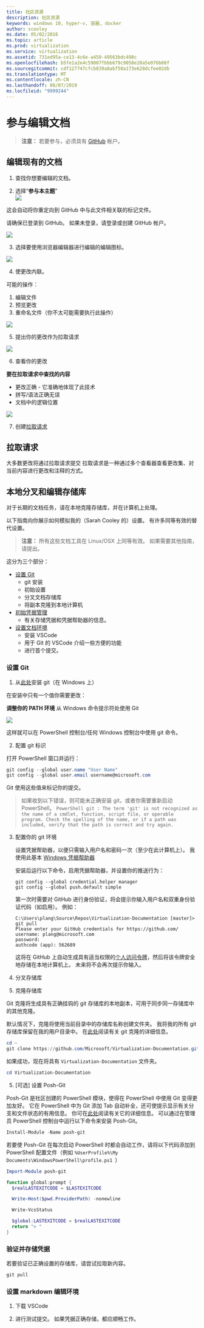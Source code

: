 ```yaml
---
title: 社区资源
description: 社区资源
keywords: windows 10, hyper-v, 容器, docker
author: scooley
ms.date: 05/02/2016
ms.topic: article
ms.prod: virtualization
ms.service: virtualization
ms.assetid: 731ed95a-ce13-4c6e-a450-49563bdc498c
ms.openlocfilehash: b5fe1a2e4c59007fbbb679c9050e28a5e076b08f
ms.sourcegitcommit: cdf127747cfcb839a8abf50a173e628dcfee02db
ms.translationtype: MT
ms.contentlocale: zh-CN
ms.lasthandoff: 08/07/2019
ms.locfileid: "9999244"
---
```

# <a name="contribute-to-the-docs"></a>参与编辑文档

> **注意：** 若要参与，必须具有 [GitHub](https://www.github.com) 帐户。

## <a name="edit-an-existing-doc"></a>编辑现有的文档

1. 查找你想要编辑的文档。  

2. 选择“**参与本主题**”  
  ![](media/editDoc.png)
  
  这会自动将你重定向到 GitHub 中与此文件相关联的标记文件。
  
  请确保已登录到 GitHub。  如果未登录，请登录或创建 GitHub 帐户。
  
  ![](media/GitHubView.png)
  
3. 选择要使用浏览器编辑器进行编辑的编辑图标。
  
  ![](media/GitHubEdit.png)

4. 使更改内联。
  
  可能的操作：
  1. 编辑文件
  2. 预览更改
  3. 重命名文件（你不太可能需要执行此操作）
  
  ![](media/GitHubEditor.png)
  
5. 提出你的更改作为拉取请求
  
  ![](media/GitHubProposeChange.png)

6. 查看你的更改
  
  **要在拉取请求中查找的内容**  
  * 更改正确 - 它准确地体现了此技术
  * 拼写/语法正确无误
  * 文档中的逻辑位置
    
  ![](media/GitHubCreatePR.png)

7. 创建[拉取请求](contribute-to-docs.md#pull-requests)  

## <a name="pull-requests"></a>拉取请求

大多数更改将通过拉取请求提交  拉取请求是一种通过多个查看器查看更改集、对当前内容进行更改和注释的方式。


## <a name="fork-the-repo-and-edit-locally"></a>本地分叉和编辑存储库

对于长期的文档任务，请在本地克隆存储库，并在计算机上处理。

以下指南向你展示如何模拟我的（Sarah Cooley 的）设置。  有许多同等有效的替代设置。

> **注意：** 所有这些文档工具在 Linux/OSX 上同等有效。  如果需要其他指南，请提出。

这分为三个部分：
* [设置 Git](contribute-to-docs.md#set-up-git)
  * git 安装
  * 初始设置
  * 分叉文档存储库
  * 将副本克隆到本地计算机
* [初始凭据管理](contribute-to-docs.md#validate-and-stash-credentials)
  * 有关存储凭据和凭据帮助器的信息。
* [设置文档环境](contribute-to-docs.md#set-up-markdown-editing-environment)
  * 安装 VSCode
  * 用于 Git 的 VSCode 介绍一些方便的功能
  * 进行首个提交。

### <a name="set-up-git"></a>设置 Git

1. 从[此处](https://git-for-windows.github.io/)安装 git（在 Windows 上）

  在安装中只有一个值你需要更改：

  **调整你的 PATH 环境** 从 Windows 命令提示符处使用 Git

  ![](media/GitFromWinCMD.png)

  这样就可以在 PowerShell 控制台/任何 Windows 控制台中使用 git 命令。

2. 配置 git 标识

  打开 PowerShell 窗口并运行：

  ``` PowerShell
  git config --global user.name "User Name"
  git config --global user.email username@microsoft.com
  ```

  Git 使用这些值来标记你的提交。

  > 如果收到以下错误，则可能未正确安装 git，或者你需要重新启动 PowerShell。
    ``` PowerShell
    git : The term 'git' is not recognized as the name of a cmdlet, function, script file, or operable program. Check the spelling of the name, or if a path was included, verify that the path is correct and try again.
    ```

3. 配置你的 git 环境

   设置凭据帮助器，以便只需输入用户名和密码一次（至少在此计算机上）。
   我使用此基本 [Windows 凭据帮助器](https://github.com/Microsoft/Git-Credential-Manager-for-Windows#download-and-install)

   安装后运行以下命令，启用凭据帮助器，并设置你的推送行为：
   ```
   git config --global credential.helper manager
   git config --global push.default simple
   ```

   第一次时需要对 GitHub 进行身份验证，将会提示你输入用户名和双重身份验证代码（如启用）。
   例如：
   ```
   C:\Users\plang\Source\Repos\Virtualization-Documentation [master]> git pull
   Please enter your GitHub credentials for https://github.com/
   username: plang@microsoft.com
   password:
   authcode (app): 562689
   ```
   这将在 GitHub 上自动生成具有适当权限的[个人访问令牌](https://github.com/settings/tokens)，然后将该令牌安全地存储在本地计算机上。 未来将不会再次提示你输入。

4. 分叉存储库

5. 克隆存储库

  Git 克隆将生成具有正确挂钩的 git 存储库的本地副本，可用于同步同一存储库中的其他克隆。

  默认情况下，克隆将使用当前目录中的存储库名称创建文件夹。  我将我的所有 git 存储库保留在我的用户目录中。  在[此处](http://git-scm.com/docs/git-clone)阅读有关 git 克隆的详细信息。

  ``` PowerShell
  cd ~
  git clone https://github.com/Microsoft/Virtualization-Documentation.git
  ```

  如果成功，现在将具有 `Virtualization-Documentation` 文件夹。

  ``` PowerShell
  cd Virtualization-Documentation
  ```

5. [可选] 设置 Posh-Git

  Posh-Git 是社区创建的 PowerShell 模块，使得在 PowerShell 中使用 Git 变得更加友好。  它在 PowerShell 中为 Git 添加 Tab 自动补全，还可使提示显示有关分支和文件状态的有用信息。  你可在[此处](https://github.com/dahlbyk/posh-git)阅读有关它的详细信息。  可以通过在管理员 PowerShell 控制台中运行以下命令来安装 Posh-Git。

  ``` PowerShell
  Install-Module -Name posh-git
  ```

  若要使 Posh-Git 在每次启动 PowerShell 时都会自动工作，请将以下代码添加到 PowerShell 配置文件（例如 `%UserProfile%\My Documents\WindowsPowerShell\profile.ps1 `）

  ``` PowerShell
  Import-Module posh-git

  function global:prompt {
    $realLASTEXITCODE = $LASTEXITCODE

    Write-Host($pwd.ProviderPath) -nonewline

    Write-VcsStatus

    $global:LASTEXITCODE = $realLASTEXITCODE
    return "> "
  }
  ```

### <a name="validate-and-stash-credentials"></a>验证并存储凭据

  若要验证已正确设置的存储库，请尝试拉取新内容。

  ``` PowerShell
  git pull
  ```


### <a name="set-up-markdown-editing-environment"></a>设置 markdown 编辑环境

1. 下载 VSCode

6. 进行测试提交。  如果凭据正确存储，都应顺畅工作。



